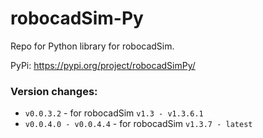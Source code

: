 # robocadSim-Py
Repo for Python library for robocadSim.

PyPi: https://pypi.org/project/robocadSimPy/

<h3>Version changes:</h3>  

- ```v0.0.3.2``` - for robocadSim ```v1.3 - v1.3.6.1```
- ```v0.0.4.0 - v0.0.4.4``` - for robocadSim ```v1.3.7 - latest```
